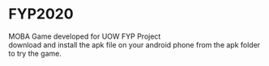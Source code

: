 # FYP2020
MOBA Game developed for UOW FYP Project<br/>
download and install the apk file on your android phone from the apk folder to try the game.
